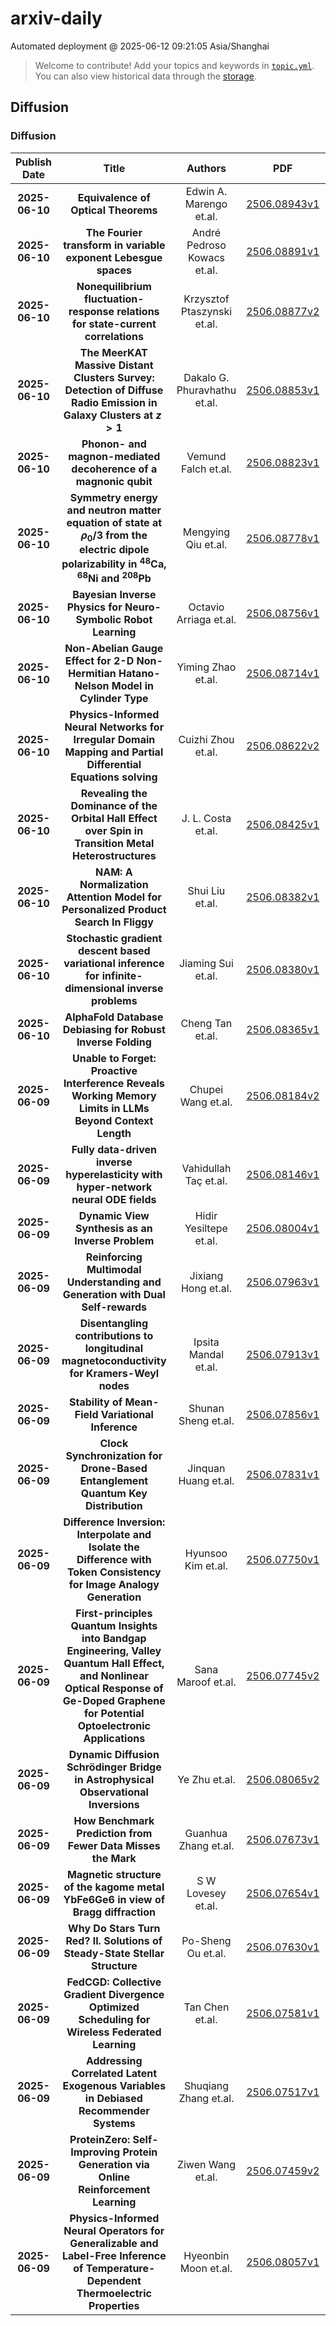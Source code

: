 # arxiv-daily
 Automated deployment @ 2025-06-12 09:21:05 Asia/Shanghai
> Welcome to contribute! Add your topics and keywords in [`topic.yml`](https://github.com/weiningwei/arxiv-daily/blob/main/database/topic.yml).
> You can also view historical data through the [storage](https://github.com/weiningwei/arxiv-daily/blob/main/database/storage).

## Diffusion

### Diffusion
|Publish Date|Title|Authors|PDF|Code|
| :---: | :---: | :---: | :---: | :---: |
|**2025-06-10**|**Equivalence of Optical Theorems**|Edwin A. Marengo et.al.|[2506.08943v1](http://arxiv.org/abs/2506.08943v1)|null|
|**2025-06-10**|**The Fourier transform in variable exponent Lebesgue spaces**|André Pedroso Kowacs et.al.|[2506.08891v1](http://arxiv.org/abs/2506.08891v1)|null|
|**2025-06-10**|**Nonequilibrium fluctuation-response relations for state-current correlations**|Krzysztof Ptaszynski et.al.|[2506.08877v2](http://arxiv.org/abs/2506.08877v2)|null|
|**2025-06-10**|**The MeerKAT Massive Distant Clusters Survey: Detection of Diffuse Radio Emission in Galaxy Clusters at $z > 1$**|Dakalo G. Phuravhathu et.al.|[2506.08853v1](http://arxiv.org/abs/2506.08853v1)|null|
|**2025-06-10**|**Phonon- and magnon-mediated decoherence of a magnonic qubit**|Vemund Falch et.al.|[2506.08823v1](http://arxiv.org/abs/2506.08823v1)|null|
|**2025-06-10**|**Symmetry energy and neutron matter equation of state at $ρ_0/3$ from the electric dipole polarizability in $^{48}$Ca, $^{68}$Ni and $^{208}$Pb**|Mengying Qiu et.al.|[2506.08778v1](http://arxiv.org/abs/2506.08778v1)|null|
|**2025-06-10**|**Bayesian Inverse Physics for Neuro-Symbolic Robot Learning**|Octavio Arriaga et.al.|[2506.08756v1](http://arxiv.org/abs/2506.08756v1)|null|
|**2025-06-10**|**Non-Abelian Gauge Effect for 2-D Non-Hermitian Hatano-Nelson Model in Cylinder Type**|Yiming Zhao et.al.|[2506.08714v1](http://arxiv.org/abs/2506.08714v1)|null|
|**2025-06-10**|**Physics-Informed Neural Networks for Irregular Domain Mapping and Partial Differential Equations solving**|Cuizhi Zhou et.al.|[2506.08622v2](http://arxiv.org/abs/2506.08622v2)|null|
|**2025-06-10**|**Revealing the Dominance of the Orbital Hall Effect over Spin in Transition Metal Heterostructures**|J. L. Costa et.al.|[2506.08425v1](http://arxiv.org/abs/2506.08425v1)|null|
|**2025-06-10**|**NAM: A Normalization Attention Model for Personalized Product Search In Fliggy**|Shui Liu et.al.|[2506.08382v1](http://arxiv.org/abs/2506.08382v1)|null|
|**2025-06-10**|**Stochastic gradient descent based variational inference for infinite-dimensional inverse problems**|Jiaming Sui et.al.|[2506.08380v1](http://arxiv.org/abs/2506.08380v1)|null|
|**2025-06-10**|**AlphaFold Database Debiasing for Robust Inverse Folding**|Cheng Tan et.al.|[2506.08365v1](http://arxiv.org/abs/2506.08365v1)|null|
|**2025-06-09**|**Unable to Forget: Proactive lnterference Reveals Working Memory Limits in LLMs Beyond Context Length**|Chupei Wang et.al.|[2506.08184v2](http://arxiv.org/abs/2506.08184v2)|null|
|**2025-06-09**|**Fully data-driven inverse hyperelasticity with hyper-network neural ODE fields**|Vahidullah Taç et.al.|[2506.08146v1](http://arxiv.org/abs/2506.08146v1)|null|
|**2025-06-09**|**Dynamic View Synthesis as an Inverse Problem**|Hidir Yesiltepe et.al.|[2506.08004v1](http://arxiv.org/abs/2506.08004v1)|null|
|**2025-06-09**|**Reinforcing Multimodal Understanding and Generation with Dual Self-rewards**|Jixiang Hong et.al.|[2506.07963v1](http://arxiv.org/abs/2506.07963v1)|null|
|**2025-06-09**|**Disentangling contributions to longitudinal magnetoconductivity for Kramers-Weyl nodes**|Ipsita Mandal et.al.|[2506.07913v1](http://arxiv.org/abs/2506.07913v1)|null|
|**2025-06-09**|**Stability of Mean-Field Variational Inference**|Shunan Sheng et.al.|[2506.07856v1](http://arxiv.org/abs/2506.07856v1)|null|
|**2025-06-09**|**Clock Synchronization for Drone-Based Entanglement Quantum Key Distribution**|Jinquan Huang et.al.|[2506.07831v1](http://arxiv.org/abs/2506.07831v1)|null|
|**2025-06-09**|**Difference Inversion: Interpolate and Isolate the Difference with Token Consistency for Image Analogy Generation**|Hyunsoo Kim et.al.|[2506.07750v1](http://arxiv.org/abs/2506.07750v1)|null|
|**2025-06-09**|**First-principles Quantum Insights into Bandgap Engineering, Valley Quantum Hall Effect, and Nonlinear Optical Response of Ge-Doped Graphene for Potential Optoelectronic Applications**|Sana Maroof et.al.|[2506.07745v2](http://arxiv.org/abs/2506.07745v2)|null|
|**2025-06-09**|**Dynamic Diffusion Schrödinger Bridge in Astrophysical Observational Inversions**|Ye Zhu et.al.|[2506.08065v2](http://arxiv.org/abs/2506.08065v2)|null|
|**2025-06-09**|**How Benchmark Prediction from Fewer Data Misses the Mark**|Guanhua Zhang et.al.|[2506.07673v1](http://arxiv.org/abs/2506.07673v1)|null|
|**2025-06-09**|**Magnetic structure of the kagome metal YbFe6Ge6 in view of Bragg diffraction**|S W Lovesey et.al.|[2506.07654v1](http://arxiv.org/abs/2506.07654v1)|null|
|**2025-06-09**|**Why Do Stars Turn Red? II. Solutions of Steady-State Stellar Structure**|Po-Sheng Ou et.al.|[2506.07630v1](http://arxiv.org/abs/2506.07630v1)|null|
|**2025-06-09**|**FedCGD: Collective Gradient Divergence Optimized Scheduling for Wireless Federated Learning**|Tan Chen et.al.|[2506.07581v1](http://arxiv.org/abs/2506.07581v1)|null|
|**2025-06-09**|**Addressing Correlated Latent Exogenous Variables in Debiased Recommender Systems**|Shuqiang Zhang et.al.|[2506.07517v1](http://arxiv.org/abs/2506.07517v1)|null|
|**2025-06-09**|**ProteinZero: Self-Improving Protein Generation via Online Reinforcement Learning**|Ziwen Wang et.al.|[2506.07459v2](http://arxiv.org/abs/2506.07459v2)|null|
|**2025-06-09**|**Physics-Informed Neural Operators for Generalizable and Label-Free Inference of Temperature-Dependent Thermoelectric Properties**|Hyeonbin Moon et.al.|[2506.08057v1](http://arxiv.org/abs/2506.08057v1)|null|
